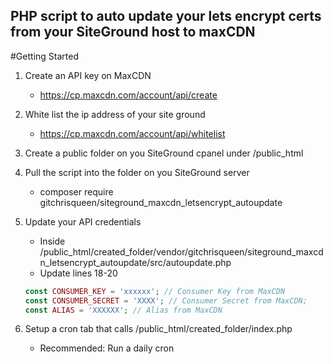 ## PHP script to auto update your lets encrypt certs from your SiteGround host to maxCDN

#Getting Started

1. Create an API key on MaxCDN
    - https://cp.maxcdn.com/account/api/create

2. White list the ip address of your site ground
    - https://cp.maxcdn.com/account/api/whitelist

3. Create a public folder on you SiteGround cpanel under /public_html

3. Pull the script into the folder on you SiteGround server
    - composer require gitchrisqueen/siteground_maxcdn_letsencrypt_autoupdate

4. Update your API credentials
    - Inside /public_html/created_folder/vendor/gitchrisqueen/siteground_maxcdn_letsencrypt_autoupdate/src/autoupdate.php
    - Update lines 18-20
    ~~~php class:"lineNo"
   const CONSUMER_KEY = 'xxxxxx'; // Consumer Key from MaxCDN
   const CONSUMER_SECRET = 'XXXX'; // Consumer Secret from MaxCDN;
   const ALIAS = 'XXXXXX'; // Alias from MaxCDN 
   ~~~

5. Setup a cron tab that calls /public_html/created_folder/index.php
    - Recommended: Run a daily cron
